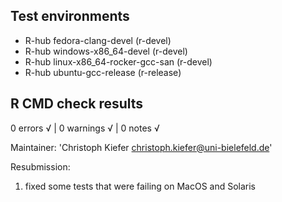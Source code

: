 ## Test environments
- R-hub fedora-clang-devel (r-devel)
- R-hub windows-x86_64-devel (r-devel)
- R-hub linux-x86_64-rocker-gcc-san (r-devel)
- R-hub ubuntu-gcc-release (r-release)

## R CMD check results
0 errors √ | 0 warnings √ | 0 notes √

  Maintainer: 'Christoph Kiefer <christoph.kiefer@uni-bielefeld.de>'
  
  Resubmission: 
  1. fixed some tests that were failing on MacOS and Solaris

